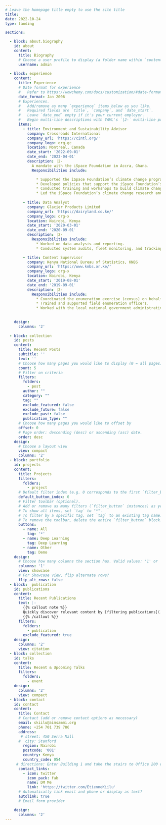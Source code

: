 ```yaml
---
# Leave the homepage title empty to use the site title
title:
date: 2022-10-24
type: landing

sections:

  - block: about.biography
    id: about
    content:
      title: Biography
      # Choose a user profile to display (a folder name within `content/authors/`)
      username: admin
  
  - block: experience
    content:
      title: Experience
      # Date format for experience
      #   Refer to https://wowchemy.com/docs/customization/#date-format
      date_format: Jan 2006
      # Experiences.
      #   Add/remove as many `experience` items below as you like.
      #   Required fields are `title`, `company`, and `date_start`.
      #   Leave `date_end` empty if it's your current employer.
      #   Begin multi-line descriptions with YAML's `|2-` multi-line prefix.
      items:
        - title: Environment and Sustainability Advisor
          company: Crossroads International
          company_url: 'https://cintl.org/'
          company_logo: org-gc
          location: Montreal, Canada
          date_start: '2022-09-01'
          date_end: '2023-04-01'
          description: |2-
            A mandate with the iSpace Foundation in Accra, Ghana. 
            Responsibilities include:

              * Supported the iSpace Foundation’s climate change programs.
              * Developed policies that support the iSpace Foundation’s 2021–2025 climate action agenda.
              * Conducted training and workshops to build climate change capacity for communities in Ghana.
              * Led the iSpace Foundation’s climate change research and outreach activities.
              
        - title: Data Analyst
          company: Glacier Products Limited
          company_url: 'https://dairyland.co.ke/'
          company_logo: org-x
          location: Nairobi, Kenya
          date_start: '2020-03-01'
          date_end: '2020-09-01'
          description: |2-
            Responsibilities include:
              * Worked on data analysis and reporting.
              * Conducted system audits, fleet monitoring, and tracking, and managed the freezer management system

        - title: Content Supervisor
          company: Kenya National Bureau of Statistics, KNBS
          company_url: 'https://www.knbs.or.ke/'
          company_logo: org-x
          location: Nairobi, Kenya
          date_start: '2019-08-01'
          date_end: '2019-09-01'
          description: |2-
            Responsibilities include:
              * Coordinated the enumeration exercise (census) on behalf of the KNBS director general.
              * Trained and supported field enumeration officers.
              * Worked with the local national government administrative officers (NGAOs) to ensure that the census.
            
          
    design:
      columns: '2'
         
  - block: collection
    id: posts
    content:
      title: Recent Posts
      subtitle: ''
      text: ''
      # Choose how many pages you would like to display (0 = all pages)
      count: 5
      # Filter on criteria
      filters:
        folders:
          - post
        author: ""
        category: ""
        tag: ""
        exclude_featured: false
        exclude_future: false
        exclude_past: false
        publication_type: ""
      # Choose how many pages you would like to offset by
      offset: 0
      # Page order: descending (desc) or ascending (asc) date.
      order: desc
    design:
      # Choose a layout view
      view: compact
      columns: '2'
  - block: portfolio
    id: projects
    content:
      title: Projects
      filters:
        folders:
          - project
      # Default filter index (e.g. 0 corresponds to the first `filter_button` instance below).
      default_button_index: 0
      # Filter toolbar (optional).
      # Add or remove as many filters (`filter_button` instances) as you like.
      # To show all items, set `tag` to "*".
      # To filter by a specific tag, set `tag` to an existing tag name.
      # To remove the toolbar, delete the entire `filter_button` block.
      buttons:
        - name: All
          tag: '*'
        - name: Deep Learning
          tag: Deep Learning
        - name: Other
          tag: Demo
    design:
      # Choose how many columns the section has. Valid values: '1' or '2'.
      columns: '1'
      view: showcase
      # For Showcase view, flip alternate rows?
      flip_alt_rows: false
  - block:  publication
    id: publications
    content:
      title: Recent Publications
      text: |-
        {{% callout note %}}
        Quickly discover relevant content by [filtering publications](./publication/).
        {{% /callout %}}
      filters:
        folders:
          - publication
        exclude_featured: true
    design:
      columns: '2'
      view: citation
  - block: collection
    id: talks
    content:
      title: Recent & Upcoming Talks
      filters:
        folders:
          - event
    design:
      columns: '2'
      view: compact
  - block: contact
    id: contact
    content:
      title: Contact
      # Contact (add or remove contact options as necessary)
      email: skiilu@aimsammi.org
      phone: +254 701 739 786
      address:
       # street: 450 Serra Mall
      #  city: Stanford
        region: Nairobi
        postcode: '001'
        country: Kenya
        country_code: 054
     # directions: Enter Building 1 and take the stairs to Office 200 on Floor 2
      contact_links:
        - icon: twitter
          icon_pack: fab
          name: DM Me
          link: 'https://twitter.com/EtienneKiilu'
      # Automatically link email and phone or display as text?
      autolink: true
      # Email form provider

    design:
      columns: '2'
---
```

